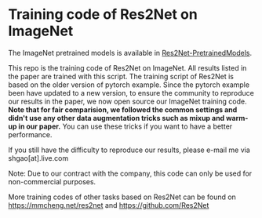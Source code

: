 # Training code of Res2Net on ImageNet

The ImageNet pretrained models is available in [Res2Net-PretrainedModels](https://github.com/Res2Net/Res2Net-PretrainedModels).

This repo is the training code of Res2Net on ImageNet. All results listed in the paper are trained with this script.
The training script of Res2Net is based on the older version of pytorch example.
Since the pytorch example been have updated to a new version, to ensure the community to reproduce our results in the paper,
we now open source our ImageNet training code.
**Note that for fair comparision, we followed the common settings and didn't use any other data augmentation tricks such as mixup and warm-up in our paper.**
You can use these tricks if you want to have a better performance.

If you still have the difficulty to reproduce our results, please e-mail me via shgao[at].live.com

Note: Due to our contract with the company, this code can only be used for non-commercial purposes.

More training codes of other tasks based on Res2Net can be found on https://mmcheng.net/res2net and https://github.com/Res2Net
